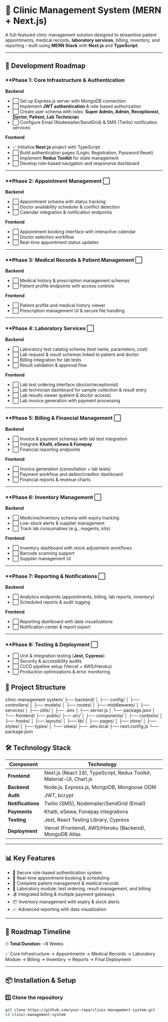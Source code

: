 # 🏥 Clinic Management System (MERN + Next.js)

A full-featured clinic management solution designed to streamline patient appointments, medical records, **laboratory services**, billing, inventory, and reporting – built using **MERN Stack** with **Next.js** and **TypeScript**.

---

## 🚀 Development Roadmap

### **Phase 1: Core Infrastructure & Authentication 
**Backend**
- ⬜ Set up Express.js server with MongoDB connection  
- ⬜ Implement **JWT authentication** & role-based authorization  
- ⬜ Create user schema with roles: **Super Admin, Admin, Receptionist, Doctor, Patient, Lab Technician**  
- ⬜ Configure Email (Nodemailer/SendGrid) & SMS (Twilio) notification services  

**Frontend**
- ✅ Initialize **Next.js** project with TypeScript  
- ⬜ Build authentication pages (Login, Registration, Password Reset)  
- ⬜ Implement **Redux Toolkit** for state management  
- ⬜ Develop role-based navigation and responsive dashboard  

---

### **Phase 2: Appointment Management ⬜
**Backend**
- ⬜ Appointment schema with status tracking  
- ⬜ Doctor availability scheduler & conflict detection  
- ⬜ Calendar integration & notification endpoints  

**Frontend**
- ⬜ Appointment booking interface with interactive calendar  
- ⬜ Doctor selection workflow  
- ⬜ Real-time appointment status updates  

---

### **Phase 3: Medical Records & Patient Management ⬜
**Backend**
- ⬜ Medical history & prescription management schemas  
- ⬜ Patient profile endpoints with access controls  

**Frontend**
- ⬜ Patient profile and medical history viewer  
- ⬜ Prescription management UI & secure file handling  

---

### **Phase 4: Laboratory Services ⬜
**Backend**
- ⬜ Laboratory test catalog schema (test name, parameters, cost)  
- ⬜ Lab request & result schemas linked to patient and doctor  
- ⬜ Billing integration for lab tests  
- ⬜ Result validation & approval flow  

**Frontend**
- ⬜ Lab test ordering interface (doctor/receptionist)  
- ⬜ Lab technician dashboard for sample collection & result entry  
- ⬜ Lab results viewer (patient & doctor access)  
- ⬜ Lab invoice generation with payment processing  

---

### **Phase 5: Billing & Financial Management ⬜
**Backend**
- ⬜ Invoice & payment schemas with lab test integration  
- ⬜ Integrate **Khalti, eSewa & Fonepay**  
- ⬜ Financial reporting endpoints  

**Frontend**
- ⬜ Invoice generation (consultation + lab tests)  
- ⬜ Payment workflow and debtor/creditor dashboard  
- ⬜ Financial reports & revenue charts  

---

### **Phase 6: Inventory Management ⬜
**Backend**
- ⬜ Medicine/inventory schema with expiry tracking  
- ⬜ Low-stock alerts & supplier management  
- ⬜ Track lab consumables (e.g., reagents, kits)  

**Frontend**
- ⬜ Inventory dashboard with stock adjustment workflows  
- ⬜ Barcode scanning support  
- ⬜ Supplier management UI  

---

### **Phase 7: Reporting & Notifications ⬜
**Backend**
- ⬜ Analytics endpoints (appointments, billing, lab reports, inventory)  
- ⬜ Scheduled reports & audit logging  

**Frontend**
- ⬜ Reporting dashboard with data visualizations  
- ⬜ Notification center & report export  

---

### **Phase 8: Testing & Deployment ⬜
- ⬜ Unit & integration testing (**Jest, Cypress**)  
- ⬜ Security & accessibility audits  
- ⬜ CI/CD pipeline setup (Vercel + AWS/Heroku)  
- ⬜ Production optimizations & error monitoring  




## 📂 Project Structure

clinic-management-system/
├── backend/
│ ├── config/
│ ├── controllers/
│ ├── models/
│ ├── routes/
│ ├── middlewares/
│ ├── services/
│ ├── utils/
│ ├── .env
│ ├── server.js
│ └── package.json
│
└── frontend/
├── public/
├── src/
│ ├── components/
│ ├── contexts/
│ ├── hooks/
│ ├── layouts/
│ ├── lib/
│ ├── pages/
│ ├── store/
│ ├── styles/
│ ├── types/
│ └── views/
├── .env.local
├── next.config.js
└── package.json


## 🛠️ Technology Stack

| Component   | Technology |
|-------------|------------|
| **Frontend** | Next.js (React 18), TypeScript, Redux Toolkit, Material-UI, Chart.js |
| **Backend**  | Node.js, Express.js, MongoDB, Mongoose ODM |
| **Auth**     | JWT, bcrypt |
| **Notifications** | Twilio (SMS), Nodemailer/SendGrid (Email) |
| **Payments** | Khalti, eSewa, Fonepay integrations |
| **Testing**  | Jest, React Testing Library, Cypress |
| **Deployment** | Vercel (Frontend), AWS/Heroku (Backend), MongoDB Atlas |

---

## 📊 Key Features
- 🔐 Secure role-based authentication system  
- 📅 Real-time appointment booking & scheduling  
- 🏥 Complete patient management & medical records  
- 🧪 Laboratory module: test ordering, result management, and billing 
- 💰 Integrated billing & multiple payment gateways  
- 📦 Inventory management with expiry & stock alerts  
- 📈 Advanced reporting with data visualization  

---

## 📅 Roadmap Timeline
⏱ **Total Duration:** ~8 Weeks  

✅ Core Infrastructure → Appointments → Medical Records → Laboratory Module → Billing → Inventory → Reports → Final Deployment  

---

## 📦 Installation & Setup

### **1️⃣ Clone the repository**
```bash
git clone https://github.com/your-repo/clinic-management-system.git
cd clinic-management-system


